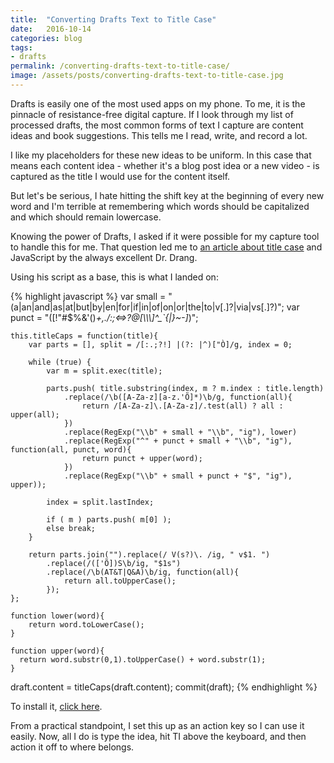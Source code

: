 ```yaml
---
title:  "Converting Drafts Text to Title Case"
date:   2016-10-14
categories: blog
tags:
- drafts
permalink: /converting-drafts-text-to-title-case/
image: /assets/posts/converting-drafts-text-to-title-case.jpg
---
```

Drafts is easily one of the most used apps on my phone. To me, it is the pinnacle of resistance-free digital capture. If I look through my list of processed drafts, the most common forms of text I capture are content ideas and book suggestions. This tells me I read, write, and record a lot. 
<!--more-->

I like my placeholders for these new ideas to be uniform. In this case that means each content idea - whether it's a blog post idea or a new video - is captured as the title I would use for the content itself.

But let's be serious, I hate hitting the shift key at the beginning of every new word and I'm terrible at remembering which words should be capitalized and which should remain lowercase.

Knowing the power of Drafts, I asked if it were possible for my capture tool to handle this for me. That question led me to [an article about title case](http://leancrew.com/all-this/2015/06/title-case-in-drafts/) and JavaScript by the always excellent Dr. Drang.

Using his script as a base, this is what I landed on:

{% highlight javascript %}
var small = "(a|an|and|as|at|but|by|en|for|if|in|of|on|or|the|to|v[.]?|via|vs[.]?)";
    var punct = "([!\"#$%&'()*+,./:;<=>?@[\\\\\\]^_`{|}~-]*)";
  
    this.titleCaps = function(title){
        var parts = [], split = /[:.;?!] |(?: |^)["Ò]/g, index = 0;
        
        while (true) {
            var m = split.exec(title);

            parts.push( title.substring(index, m ? m.index : title.length)
                .replace(/\b([A-Za-z][a-z.'Õ]*)\b/g, function(all){
                    return /[A-Za-z]\.[A-Za-z]/.test(all) ? all : upper(all);
                })
                .replace(RegExp("\\b" + small + "\\b", "ig"), lower)
                .replace(RegExp("^" + punct + small + "\\b", "ig"), function(all, punct, word){
                    return punct + upper(word);
                })
                .replace(RegExp("\\b" + small + punct + "$", "ig"), upper));
            
            index = split.lastIndex;
            
            if ( m ) parts.push( m[0] );
            else break;
        }
        
        return parts.join("").replace(/ V(s?)\. /ig, " v$1. ")
            .replace(/(['Õ])S\b/ig, "$1s")
            .replace(/\b(AT&T|Q&A)\b/ig, function(all){
                return all.toUpperCase();
            });
    };
    
    function lower(word){
        return word.toLowerCase();
    }
    
    function upper(word){
      return word.substr(0,1).toUpperCase() + word.substr(1);
    }

draft.content = titleCaps(draft.content);
commit(draft);
{% endhighlight %}

To install it, [click here](x-drafts4://x-callback-url/import_action?v=2&tintColor=%5B%0A%0A%5D&shouldConfirm=0&logLevel=1&uuid=FB119A8F-ED30-4CE9-8A5A-CFBC5DE8147D&disposition=0&actionSteps=%5B%0A%20%20%7B%0A%20%20%20%20%22scriptText%22%20%3A%20%22%5C%2F%5C%2F%20Script%20steps%20run%20short%20Javascripts%5Cn%5C%2F%5C%2F%20For%20documentation%20and%20examples%2C%20visit%3A%5Cn%5C%2F%5C%2F%20http%3A%5C%2F%5C%2Fhelp.agiletortoise.com%5Cn%5Cnvar%20small%20%3D%20%5C%22%28a%7Can%7Cand%7Cas%7Cat%7Cbut%7Cby%7Cen%7Cfor%7Cif%7Cin%7Cof%7Con%7Cor%7Cthe%7Cto%7Cv%5B.%5D%3F%7Cvia%7Cvs%5B.%5D%3F%29%5C%22%3B%5Cn%5Ctvar%20punct%20%3D%20%5C%22%28%5B%21%5C%5C%5C%22%23%24%25%26%27%28%29%2A%2B%2C.%5C%2F%3A%3B%3C%3D%3E%3F%40%5B%5C%5C%5C%5C%5C%5C%5C%5C%5C%5C%5C%5C%5D%5E_%60%7B%7C%7D~-%5D%2A%29%5C%22%3B%5Cn%20%20%5Cn%5Ctthis.titleCaps%20%3D%20function%28title%29%7B%5Cn%5Ct%5Ctvar%20parts%20%3D%20%5B%5D%2C%20split%20%3D%20%5C%2F%5B%3A.%3B%3F%21%5D%20%7C%28%3F%3A%20%7C%5E%29%5B%5C%22%C3%92%5D%5C%2Fg%2C%20index%20%3D%200%3B%5Cn%5Ct%5Ct%5Cn%5Ct%5Ctwhile%20%28true%29%20%7B%5Cn%5Ct%5Ct%5Ctvar%20m%20%3D%20split.exec%28title%29%3B%5Cn%5Cn%5Ct%5Ct%5Ctparts.push%28%20title.substring%28index%2C%20m%20%3F%20m.index%20%3A%20title.length%29%5Cn%5Ct%5Ct%5Ct%5Ct.replace%28%5C%2F%5C%5Cb%28%5BA-Za-z%5D%5Ba-z.%27%C3%95%5D%2A%29%5C%5Cb%5C%2Fg%2C%20function%28all%29%7B%5Cn%5Ct%5Ct%5Ct%5Ct%5Ctreturn%20%5C%2F%5BA-Za-z%5D%5C%5C.%5BA-Za-z%5D%5C%2F.test%28all%29%20%3F%20all%20%3A%20upper%28all%29%3B%5Cn%5Ct%5Ct%5Ct%5Ct%7D%29%5Cn%5Ct%5Ct%5Ct%5Ct.replace%28RegExp%28%5C%22%5C%5C%5C%5Cb%5C%22%20%2B%20small%20%2B%20%5C%22%5C%5C%5C%5Cb%5C%22%2C%20%5C%22ig%5C%22%29%2C%20lower%29%5Cn%5Ct%5Ct%5Ct%5Ct.replace%28RegExp%28%5C%22%5E%5C%22%20%2B%20punct%20%2B%20small%20%2B%20%5C%22%5C%5C%5C%5Cb%5C%22%2C%20%5C%22ig%5C%22%29%2C%20function%28all%2C%20punct%2C%20word%29%7B%5Cn%5Ct%5Ct%5Ct%5Ct%5Ctreturn%20punct%20%2B%20upper%28word%29%3B%5Cn%5Ct%5Ct%5Ct%5Ct%7D%29%5Cn%5Ct%5Ct%5Ct%5Ct.replace%28RegExp%28%5C%22%5C%5C%5C%5Cb%5C%22%20%2B%20small%20%2B%20punct%20%2B%20%5C%22%24%5C%22%2C%20%5C%22ig%5C%22%29%2C%20upper%29%29%3B%5Cn%5Ct%5Ct%5Ct%5Cn%5Ct%5Ct%5Ctindex%20%3D%20split.lastIndex%3B%5Cn%5Ct%5Ct%5Ct%5Cn%5Ct%5Ct%5Ctif%20%28%20m%20%29%20parts.push%28%20m%5B0%5D%20%29%3B%5Cn%5Ct%5Ct%5Ctelse%20break%3B%5Cn%5Ct%5Ct%7D%5Cn%5Ct%5Ct%5Cn%5Ct%5Ctreturn%20parts.join%28%5C%22%5C%22%29.replace%28%5C%2F%20V%28s%3F%29%5C%5C.%20%5C%2Fig%2C%20%5C%22%20v%241.%20%5C%22%29%5Cn%5Ct%5Ct%5Ct.replace%28%5C%2F%28%5B%27%C3%95%5D%29S%5C%5Cb%5C%2Fig%2C%20%5C%22%241s%5C%22%29%5Cn%5Ct%5Ct%5Ct.replace%28%5C%2F%5C%5Cb%28AT%26T%7CQ%26A%29%5C%5Cb%5C%2Fig%2C%20function%28all%29%7B%5Cn%5Ct%5Ct%5Ct%5Ctreturn%20all.toUpperCase%28%29%3B%5Cn%5Ct%5Ct%5Ct%7D%29%3B%5Cn%5Ct%7D%3B%5Cn%20%20%20%20%5Cn%5Ctfunction%20lower%28word%29%7B%5Cn%5Ct%5Ctreturn%20word.toLowerCase%28%29%3B%5Cn%5Ct%7D%5Cn%20%20%20%20%5Cn%5Ctfunction%20upper%28word%29%7B%5Cn%5Ct%20%20return%20word.substr%280%2C1%29.toUpperCase%28%29%20%2B%20word.substr%281%29%3B%5Cn%5Ct%7D%5Cn%5Cndraft.content%20%3D%20titleCaps%28draft.content%29%3B%5Cncommit%28draft%29%3B%5Cn%22%2C%0A%20%20%20%20%22actionStepType%22%20%3A%20%22Script%22%0A%20%20%7D%0A%5D&description=&modifiedAt=2016-10-13%2014%3A03%3A20%20%2B0000&name=Title%20Case&iconImageName=action_script
).

From a practical standpoint, I set this up as an action key so I can use it easily. Now, all I do is type the idea, hit TI above the keyboard, and then action it off to where belongs.
